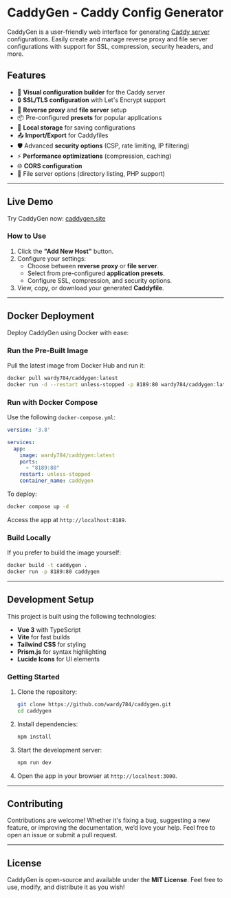 
# **CaddyGen - Caddy Config Generator**

CaddyGen is a user-friendly web interface for generating [Caddy server](https://caddyserver.com) configurations. Easily create and manage reverse proxy and file server configurations with support for SSL, compression, security headers, and more.

## **Features**

- 🚀 **Visual configuration builder** for the Caddy server
- 🔒 **SSL/TLS configuration** with Let's Encrypt support
- 🔄 **Reverse proxy** and **file server** setup
- 📦 Pre-configured **presets** for popular applications
- 💾 **Local storage** for saving configurations
- 📤 **Import/Export** for Caddyfiles
- 🛡️ Advanced **security options** (CSP, rate limiting, IP filtering)
- ⚡ **Performance optimizations** (compression, caching)
- 🌐 **CORS configuration**
- 📁 File server options (directory listing, PHP support)

---

## **Live Demo**

Try CaddyGen now: [caddygen.site](https://caddygen.site)

### **How to Use**
1. Click the **"Add New Host"** button.
2. Configure your settings:
   - Choose between **reverse proxy** or **file server**.
   - Select from pre-configured **application presets**.
   - Configure SSL, compression, and security options.
3. View, copy, or download your generated **Caddyfile**.

---

## **Docker Deployment**

Deploy CaddyGen using Docker with ease:

### **Run the Pre-Built Image**
Pull the latest image from Docker Hub and run it:
```bash
docker pull wardy784/caddygen:latest
docker run -d --restart unless-stopped -p 8189:80 wardy784/caddygen:latest
```

### **Run with Docker Compose**
Use the following `docker-compose.yml`:
```yaml
version: '3.8'

services:
  app:
    image: wardy784/caddygen:latest
    ports:
      - "8189:80"
    restart: unless-stopped
    container_name: caddygen
```

To deploy:
```bash
docker compose up -d
```

Access the app at `http://localhost:8189`.

### **Build Locally**
If you prefer to build the image yourself:
```bash
docker build -t caddygen .
docker run -p 8189:80 caddygen
```

---

## **Development Setup**

This project is built using the following technologies:

- **Vue 3** with TypeScript
- **Vite** for fast builds
- **Tailwind CSS** for styling
- **Prism.js** for syntax highlighting
- **Lucide Icons** for UI elements

### **Getting Started**
1. Clone the repository:
   ```bash
   git clone https://github.com/wardy784/caddygen.git
   cd caddygen
   ```

2. Install dependencies:
   ```bash
   npm install
   ```

3. Start the development server:
   ```bash
   npm run dev
   ```

4. Open the app in your browser at `http://localhost:3000`.

---

## **Contributing**

Contributions are welcome! Whether it's fixing a bug, suggesting a new feature, or improving the documentation, we’d love your help. Feel free to open an issue or submit a pull request.

---

## **License**

CaddyGen is open-source and available under the **MIT License**. Feel free to use, modify, and distribute it as you wish!
